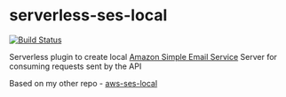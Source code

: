# serverless-ses-local

[![Build Status](https://travis-ci.org/Si1kIfY/serverless-ses-local.svg?branch=master)](https://travis-ci.org/Si1kIfY/serverless-ses-local)

Serverless plugin to create local [Amazon Simple Email Service](https://aws.amazon.com/ses/) Server for consuming requests sent by the API

Based on my other repo - [aws-ses-local](https://github.com/Si1kIfY/aws-ses-local)
